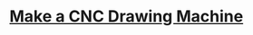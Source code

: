 # [Make a CNC Drawing Machine](https://education.lego.com/en-us/lessons/ev3-cim/make-a-cnc-drawing-machine)
